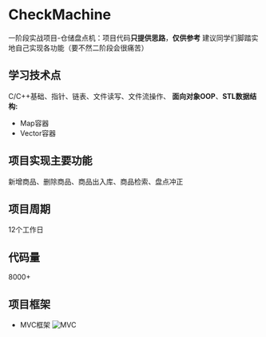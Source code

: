 # CheckMachine
一阶段实战项目-仓储盘点机：项目代码**只提供思路**，**仅供参考**
建议同学们脚踏实地自己实现各功能（要不然二阶段会很痛苦）

## 学习技术点
C/C++基础、指针、链表、文件读写、文件流操作、
**面向对象OOP**、**STL数据结构:**
- Map容器
- Vector容器

## 项目实现主要功能
新增商品、删除商品、商品出入库、商品检索、盘点冲正

## 项目周期
12个工作日

## 代码量
8000+

## 项目框架
- MVC框架
![MVC](https://user-images.githubusercontent.com/107353989/206175842-1a4fc330-9321-459e-b3a6-14de7898aef3.png)
